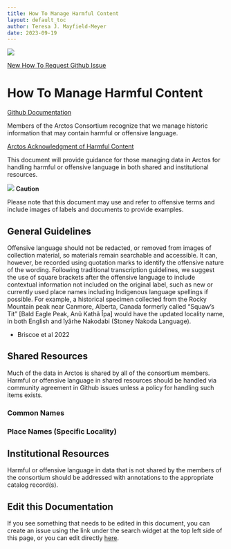 ```yaml
---
title: How To Manage Harmful Content
layout: default_toc
author: Teresa J. Mayfield-Meyer
date: 2023-09-19
---
```

![](https://raw.Githubusercontent.com/ArctosDB/documentation-wiki/gh-pages/tutorial_images/Bear%20Work%20in%20Progress.JPG)

[New How To Request Github Issue](https://github.com/ArctosDB/documentation-wiki/issues/295)

# How To Manage Harmful Content

[Github Documentation](https://handbook.arctosdb.org/documentation/github.html)

Members of the Arctos Consortium recognize that we manage historic information that may contain harmful or offensive language.

[Arctos Acknowledgment of Harmful Content](https://arctosdb.org/acknowledgment-of-harmful-content/)

This document will provide guidance for those managing data in Arctos for handling harmful or offensive language in both shared and institutional resources.

![](https://raw.Githubusercontent.com/ArctosDB/documentation-wiki/gh-pages/tutorial_images/Bear%20Caution.jpg) **Caution**

Please note that this document may use and refer to offensive terms and include images of labels and documents to provide examples.

## General Guidelines

Offensive language should not be redacted, or removed from images of collection material, so materials remain searchable and accessible. It can, however, be recorded using quotation marks to identify the offensive nature of the wording. Following traditional transcription guidelines, we suggest the use of square brackets after the offensive language to include contextual information not included on the original label, such as new or currently used place names including Indigenous language spellings if possible. For example, a historical specimen collected from the Rocky Mountain peak near Canmore, Alberta, Canada formerly called “Squaw’s Tit” [Bald Eagle Peak, Anû Kathâ Îpa] would have the updated locality name, in both English and îyârhe Nakodabi (Stoney Nakoda Language).
 - Briscoe et al 2022

## Shared Resources

Much of the data in Arctos is shared by all of the consortium members. Harmful or offensive language in shared resources should be handled via community agreement in Github issues unless a policy for handling such items exists.

### Common Names

### Place Names (Specific Locality)

## Institutional Resources

Harmful or offensive language in data that is not shared by the members of the consortium should be addressed with annotations to the appropriate catalog record(s). 

## Edit this Documentation

If you see something that needs to be edited in this document, you can create an issue using the link under the search widget at the top left side of this page, or you can edit directly <a href="https://github.com/ArctosDB/documentation-wiki/edit/gh-pages/_how_to/manage_harmful_content.markdown" target="_blank">here</a>.
